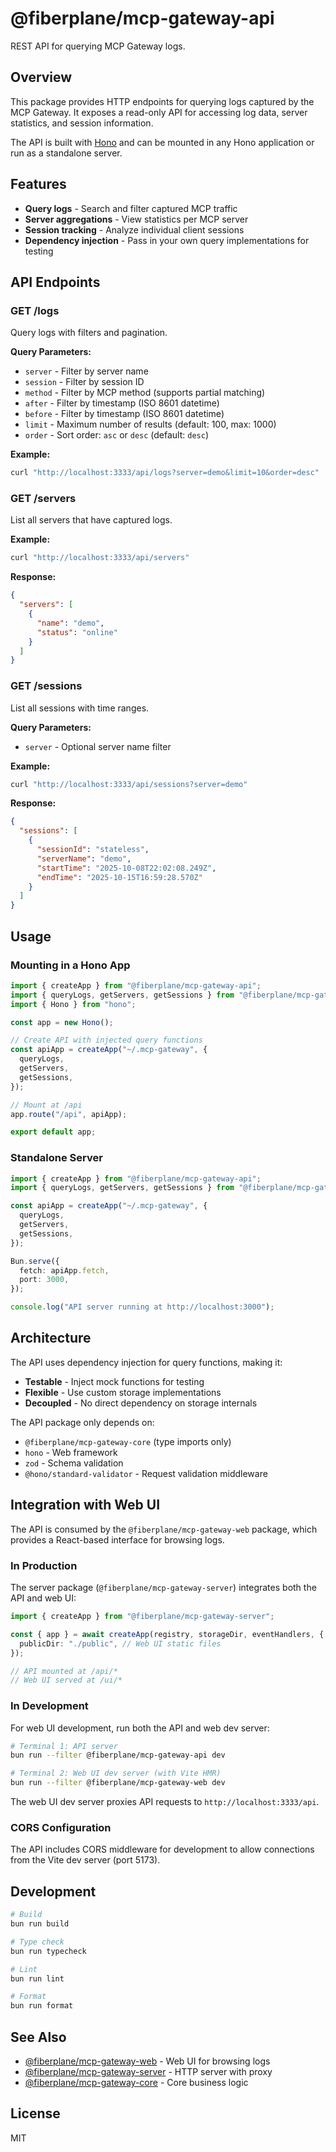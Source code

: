 # @fiberplane/mcp-gateway-api

REST API for querying MCP Gateway logs.

## Overview

This package provides HTTP endpoints for querying logs captured by the MCP Gateway. It exposes a read-only API for accessing log data, server statistics, and session information.

The API is built with [Hono](https://hono.dev/) and can be mounted in any Hono application or run as a standalone server.

## Features

- **Query logs** - Search and filter captured MCP traffic
- **Server aggregations** - View statistics per MCP server
- **Session tracking** - Analyze individual client sessions
- **Dependency injection** - Pass in your own query implementations for testing

## API Endpoints

### GET /logs

Query logs with filters and pagination.

**Query Parameters:**
- `server` - Filter by server name
- `session` - Filter by session ID
- `method` - Filter by MCP method (supports partial matching)
- `after` - Filter by timestamp (ISO 8601 datetime)
- `before` - Filter by timestamp (ISO 8601 datetime)
- `limit` - Maximum number of results (default: 100, max: 1000)
- `order` - Sort order: `asc` or `desc` (default: `desc`)

**Example:**
```bash
curl "http://localhost:3333/api/logs?server=demo&limit=10&order=desc"
```

### GET /servers

List all servers that have captured logs.

**Example:**
```bash
curl "http://localhost:3333/api/servers"
```

**Response:**
```json
{
  "servers": [
    {
      "name": "demo",
      "status": "online"
    }
  ]
}
```

### GET /sessions

List all sessions with time ranges.

**Query Parameters:**
- `server` - Optional server name filter

**Example:**
```bash
curl "http://localhost:3333/api/sessions?server=demo"
```

**Response:**
```json
{
  "sessions": [
    {
      "sessionId": "stateless",
      "serverName": "demo",
      "startTime": "2025-10-08T22:02:08.249Z",
      "endTime": "2025-10-15T16:59:28.570Z"
    }
  ]
}
```

## Usage

### Mounting in a Hono App

```typescript
import { createApp } from "@fiberplane/mcp-gateway-api";
import { queryLogs, getServers, getSessions } from "@fiberplane/mcp-gateway-core";
import { Hono } from "hono";

const app = new Hono();

// Create API with injected query functions
const apiApp = createApp("~/.mcp-gateway", {
  queryLogs,
  getServers,
  getSessions,
});

// Mount at /api
app.route("/api", apiApp);

export default app;
```

### Standalone Server

```typescript
import { createApp } from "@fiberplane/mcp-gateway-api";
import { queryLogs, getServers, getSessions } from "@fiberplane/mcp-gateway-core";

const apiApp = createApp("~/.mcp-gateway", {
  queryLogs,
  getServers,
  getSessions,
});

Bun.serve({
  fetch: apiApp.fetch,
  port: 3000,
});

console.log("API server running at http://localhost:3000");
```

## Architecture

The API uses dependency injection for query functions, making it:

- **Testable** - Inject mock functions for testing
- **Flexible** - Use custom storage implementations
- **Decoupled** - No direct dependency on storage internals

The API package only depends on:
- `@fiberplane/mcp-gateway-core` (type imports only)
- `hono` - Web framework
- `zod` - Schema validation
- `@hono/standard-validator` - Request validation middleware

## Integration with Web UI

The API is consumed by the `@fiberplane/mcp-gateway-web` package, which provides a React-based interface for browsing logs.

### In Production

The server package (`@fiberplane/mcp-gateway-server`) integrates both the API and web UI:

```typescript
import { createApp } from "@fiberplane/mcp-gateway-server";

const { app } = await createApp(registry, storageDir, eventHandlers, {
  publicDir: "./public", // Web UI static files
});

// API mounted at /api/*
// Web UI served at /ui/*
```

### In Development

For web UI development, run both the API and web dev server:

```bash
# Terminal 1: API server
bun run --filter @fiberplane/mcp-gateway-api dev

# Terminal 2: Web UI dev server (with Vite HMR)
bun run --filter @fiberplane/mcp-gateway-web dev
```

The web UI dev server proxies API requests to `http://localhost:3333/api`.

### CORS Configuration

The API includes CORS middleware for development to allow connections from the Vite dev server (port 5173).

## Development

```bash
# Build
bun run build

# Type check
bun run typecheck

# Lint
bun run lint

# Format
bun run format
```

## See Also

- [@fiberplane/mcp-gateway-web](../web) - Web UI for browsing logs
- [@fiberplane/mcp-gateway-server](../server) - HTTP server with proxy
- [@fiberplane/mcp-gateway-core](../core) - Core business logic

## License

MIT
